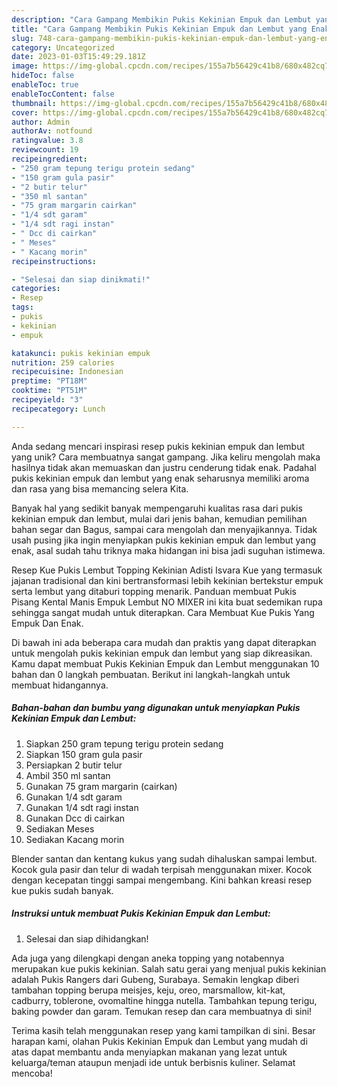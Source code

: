 ```yaml
---
description: "Cara Gampang Membikin Pukis Kekinian Empuk dan Lembut yang Enak"
title: "Cara Gampang Membikin Pukis Kekinian Empuk dan Lembut yang Enak"
slug: 748-cara-gampang-membikin-pukis-kekinian-empuk-dan-lembut-yang-enak
category: Uncategorized
date: 2023-01-03T15:49:29.181Z
image: https://img-global.cpcdn.com/recipes/155a7b56429c41b8/680x482cq70/pukis-kekinian-empuk-dan-lembut-foto-resep-utama.jpg
hideToc: false
enableToc: true
enableTocContent: false
thumbnail: https://img-global.cpcdn.com/recipes/155a7b56429c41b8/680x482cq70/pukis-kekinian-empuk-dan-lembut-foto-resep-utama.jpg
cover: https://img-global.cpcdn.com/recipes/155a7b56429c41b8/680x482cq70/pukis-kekinian-empuk-dan-lembut-foto-resep-utama.jpg
author: Admin
authorAv: notfound
ratingvalue: 3.8
reviewcount: 19
recipeingredient:
- "250 gram tepung terigu protein sedang"
- "150 gram gula pasir"
- "2 butir telur"
- "350 ml santan"
- "75 gram margarin cairkan"
- "1/4 sdt garam"
- "1/4 sdt ragi instan"
- " Dcc di cairkan"
- " Meses"
- " Kacang morin"
recipeinstructions:

- "Selesai dan siap dinikmati!"
categories:
- Resep
tags:
- pukis
- kekinian
- empuk

katakunci: pukis kekinian empuk 
nutrition: 259 calories
recipecuisine: Indonesian
preptime: "PT18M"
cooktime: "PT51M"
recipeyield: "3"
recipecategory: Lunch

---
```





Anda sedang mencari inspirasi resep pukis kekinian empuk dan lembut yang unik? Cara membuatnya sangat gampang. Jika keliru mengolah maka hasilnya tidak akan memuaskan dan justru cenderung tidak enak. Padahal pukis kekinian empuk dan lembut yang enak seharusnya memiliki aroma dan rasa yang bisa memancing selera Kita.





Banyak hal yang sedikit banyak mempengaruhi kualitas rasa dari pukis kekinian empuk dan lembut, mulai dari jenis bahan, kemudian pemilihan bahan segar dan Bagus, sampai cara mengolah dan menyajikannya. Tidak usah pusing jika ingin menyiapkan pukis kekinian empuk dan lembut yang enak,      asal sudah tahu triknya maka hidangan ini bisa jadi suguhan istimewa.














Resep Kue Pukis Lembut Topping Kekinian Adisti Isvara Kue yang termasuk jajanan tradisional dan kini bertransformasi lebih kekinian bertekstur empuk serta lembut yang ditaburi topping menarik. Panduan membuat Pukis Pisang Kental Manis Empuk Lembut NO MIXER ini kita buat sedemikan rupa sehingga sangat mudah untuk diterapkan. Cara Membuat Kue Pukis Yang Empuk Dan Enak.






Di bawah ini ada beberapa cara mudah dan praktis yang dapat diterapkan untuk mengolah pukis kekinian empuk dan lembut yang siap dikreasikan. Kamu dapat membuat Pukis Kekinian Empuk dan Lembut menggunakan 10 bahan dan 0 langkah pembuatan. Berikut ini langkah-langkah untuk membuat hidangannya.

<!--inarticleads1-->

##### Bahan-bahan dan bumbu yang digunakan untuk menyiapkan Pukis Kekinian Empuk dan Lembut:

1. Siapkan 250 gram tepung terigu protein sedang
1. Siapkan 150 gram gula pasir
1. Persiapkan 2 butir telur
1. Ambil 350 ml santan
1. Gunakan 75 gram margarin (cairkan)
1. Gunakan 1/4 sdt garam
1. Gunakan 1/4 sdt ragi instan
1. Gunakan  Dcc di cairkan
1. Sediakan  Meses
1. Sediakan  Kacang morin


Blender santan dan kentang kukus yang sudah dihaluskan sampai lembut. Kocok gula pasir dan telur di wadah terpisah menggunakan mixer. Kocok dengan kecepatan tinggi sampai mengembang. Kini bahkan kreasi resep kue pukis sudah banyak. 

<!--inarticleads2-->

##### Instruksi untuk membuat Pukis Kekinian Empuk dan Lembut:


1. Selesai dan siap dihidangkan!

Ada juga yang dilengkapi dengan aneka topping yang notabennya merupakan kue pukis kekinian. Salah satu gerai yang menjual pukis kekinian adalah Pukis Rangers dari Gubeng, Surabaya. Semakin lengkap diberi tambahan topping berupa meisjes, keju, oreo, marsmallow, kit-kat, cadburry, toblerone, ovomaltine hingga nutella. Tambahkan tepung terigu, baking powder dan garam. Temukan resep dan cara membuatnya di sini! 

Terima kasih telah menggunakan resep yang kami tampilkan di sini. Besar harapan kami, olahan Pukis Kekinian Empuk dan Lembut yang mudah di atas dapat membantu anda menyiapkan makanan yang lezat untuk keluarga/teman ataupun menjadi ide untuk berbisnis kuliner. Selamat mencoba!
